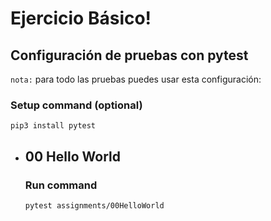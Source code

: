 # Ejercicio Básico!

## Configuración de pruebas con **pytest**

`nota:` para todo las pruebas puedes usar esta configuración:
### Setup command (optional)
```
pip3 install pytest
```

- ## 00 Hello World
    ### Run command
    ```
    pytest assignments/00HelloWorld
    ```
